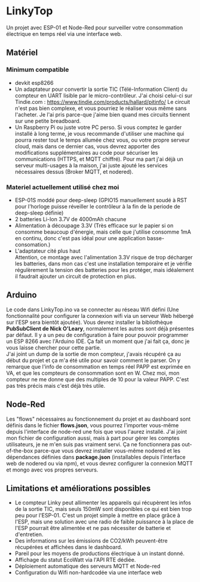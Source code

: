 # LinkyTop
Un projet avec ESP-01 et Node-Red pour surveiller votre consommation électrique en temps réel via une interface web.

## Matériel
### Minimum compatible
* devkit esp8266
* Un adaptateur pour convertir la sortie TIC (Télé-Information Client) du compteur en UART lisible par le micro-contrôleur. J'ai choisi celui-ci sur Tindie.com : https://www.tindie.com/products/hallard/pitinfo/ Le circuit n'est pas bien complexe, et vous pourriez le réaliser vous même sans l'acheter. Je l'ai pris parce-que j'aime bien quand mes circuits tiennent sur une petite breadboard.
* Un Raspberry Pi ou juste votre PC perso. Si vous comptez le garder installé à long terme, je vous recommande d'utiliser une machine qui pourra rester tout le temps allumée chez vous, ou votre propre serveur cloud, mais dans ce dernier cas, vous devrez apporter des modifications supplémentaires au code pour sécuriser les communications (HTTPS, et MQTT chiffré). Pour ma part j'ai déjà un serveur multi-usages à la maison, j'ai juste ajouté les services nécessaires dessus (Broker MQTT, et nodered).
### Materiel actuellement utilisé chez moi
* ESP-01S moddé pour deep-sleep (GPIO15 manuellement soudé à RST pour l'horloge puisse réveiller le contrôleur à la fin de la periode de deep-sleep définie)
* 2 batteries Li-Ion 3.7V de 4000mAh chacune
* Alimentation à découpage 3.3V (Très efficace sur le papier si on consomme beaucoup d'énergie, mais celle que j'utilise consomme 1mA en continu, donc c'est pas idéal pour une application basse-consomation.)
* L'adaptateur cité plus haut \
Attention, ce montage avec l'alimentation 3.3V risque de trop décharger les batteries, dans mon cas c'est une installation temporaire et je vérifie régulèrement la tension des batteries pour les protéger, mais idéalement il faudrait ajouter un circuit de protection en plus.

## Arduino
Le code dans LinkyTop.ino va se connecter au réseau Wifi défini (Une fonctionnalité pour configurer la connexion wifi via un serveur Web hébergé sur l'ESP sera bientôt ajoutée). Vous devrez installer la bibliothèque **PubSubClient de Nick O'Leary**, normalement les autres sont déjà présentes par défaut. Il y a un peu de configuration à faire pour pouvoir programmer un ESP 8266 avec l'Arduino IDE. Ça fait un moment que j'ai fait ça, donc je vous laisse chercher pour cette partie. \
J'ai joint un dump de la sortie de mon compteur, j'avais récupéré ça au début du projet et ça m'a été utile pour savoir comment le parser. On y remarque que l'info de consommation en temps réel PAPP est exprimée en VA, et que les compteurs de consommation sont en W. Chez moi, mon compteur ne me donne que des multiples de 10 pour la valeur PAPP. C'est pas très précis mais c'est déjà très utile.

## Node-Red
Les "flows" nécessaires au fonctionnement du projet et au dashboard sont définis dans le fichier **flows.json**, vous pourrez l'importer vous-même depuis l'interface de node-red une fois que vous l'aurez installé. J'ai joint mon fichier de configuration aussi, mais à part pour gérer les comptes utilisateurs, je ne m'en suis pas vraiment servi. Ça ne fonctionnera pas out-of-the-box parce-que vous devrez installer vous-même nodered et les dépendances définies dans **package.json** (installables depuis l'interface web de nodered ou via npm), et vous devrez configurer la connexion MQTT et mongo avec vos propres serveurs.

## Limitations et améliorations possibles
* Le compteur Linky peut allimenter les appareils qui récupèrent les infos de la sortie TIC, mais seuls 150mW sont disponibles ce qui est bien trop peu pour l'ESP-01. C'est un projet simple à mettre en place grâce à l'ESP, mais une solution avec une radio de faible puissance à la place de l'ESP pourrait être alimentée et ne pas nécessiter de batterie et d'entretien.
* Des informations sur les émissions de CO2/kWh peuvent-être récupérées et affichées dans le dashboard.
* Pareil pour les moyens de productions électrique à un instant donné.
* Affichage du statut EcoWatt via l'API RTE dédiée.
* Déploiement automatique des serveurs MQTT et Node-red
* Configuration du Wifi non-hardcodée via une interface web
